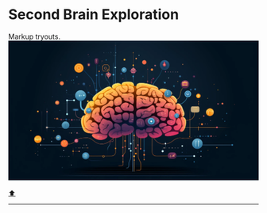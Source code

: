 # Second Brain Exploration

Markup tryouts.
![stsm_Building_a_Second_Brain_is_a_methodology_for_saving_and_sy_9fbc7d40-fb57-41fe-bf0b-9cadfd50ed90.webp](../_resources/stsm_Building_a_Second_Brain_is_a_methodology_for_.webp)

[⬆️](#t)
***
